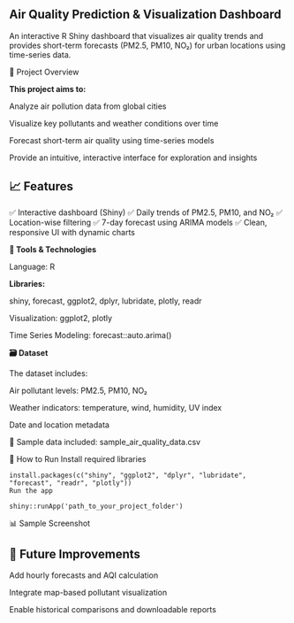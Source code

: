 ## Air Quality Prediction & Visualization Dashboard

An interactive R Shiny dashboard that visualizes air quality trends and provides short-term forecasts (PM2.5, PM10, NO₂) for urban locations using time-series data.

📌 Project Overview

**This project aims to:**

Analyze air pollution data from global cities

Visualize key pollutants and weather conditions over time

Forecast short-term air quality using time-series models

Provide an intuitive, interactive interface for exploration and insights

## 📈 Features

✅ Interactive dashboard (Shiny)
✅ Daily trends of PM2.5, PM10, and NO₂
✅ Location-wise filtering
✅ 7-day forecast using ARIMA models
✅ Clean, responsive UI with dynamic charts

**🧰 Tools & Technologies**

Language: R

**Libraries:**

shiny, forecast, ggplot2, dplyr, lubridate, plotly, readr

Visualization: ggplot2, plotly

Time Series Modeling: forecast::auto.arima()

**🗃️ Dataset**

The dataset includes:

Air pollutant levels: PM2.5, PM10, NO₂

Weather indicators: temperature, wind, humidity, UV index

Date and location metadata

📁 Sample data included: sample_air_quality_data.csv

🚀 How to Run
Install required libraries
```
install.packages(c("shiny", "ggplot2", "dplyr", "lubridate", "forecast", "readr", "plotly"))
Run the app
```
```
shiny::runApp('path_to_your_project_folder')
```

📊 Sample Screenshot


## 📌 Future Improvements

Add hourly forecasts and AQI calculation

Integrate map-based pollutant visualization

Enable historical comparisons and downloadable reports

